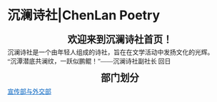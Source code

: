 # 沉澜诗社|ChenLan Poetry
<html><head><meta http-equiv="Content-Type" content="text/html; charset=utf-8" /><meta http-equiv="Content-Style-Type" content="text/css" /><meta name="generator" content="Aspose.Words for .NET 15.1.0.0" /><title></title></head><body><div><p style="margin:12pt 0pt 3pt; orphans:0; text-align:center; widows:0"><span style="font-family:'等线 Light'; font-size:16pt; font-weight:bold">欢迎来到沉澜诗社首页！</span></p><p style="margin:0pt; orphans:0; text-align:justify; widows:0"><span style="font-family:等线; font-size:10.5pt">沉澜诗社是一个由年轻人组成的诗社，旨在在文学活动中发扬文化的光辉。</span></p><p style="margin:0pt; orphans:0; text-align:justify; widows:0"><span style="font-family:等线; font-size:10.5pt">“沉潭潜底共澜纹，一跃似鹏鲲！”——沉澜诗社副社长</span><span style="font-family:等线; font-size:10.5pt"> </span><span style="font-family:等线; font-size:10.5pt">回日</span></p><p style="font-size:16pt; line-height:130%; margin:12pt 0pt 3pt; orphans:0; text-align:center; widows:0"><span style="font-family:等线; font-size:16pt; font-weight:bold">部门划分</span></p><p style="margin:0pt; orphans:0; text-align:justify; widows:0"><a style="color:#0563c1" href="宣外部.md"><span style="color:#0563c1; font-family:等线; font-size:10.5pt; text-decoration:underline">宣传部</span><span style="color:#0563c1; font-family:等线; font-size:10.5pt; text-decoration:underline">与外交部</span></a></p></div><div class="cnzz" style="display: none;">
